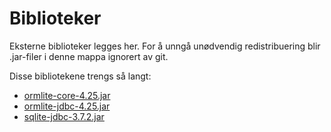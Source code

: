 Biblioteker
===========
Eksterne biblioteker legges her. For å unngå unødvendig redistribuering blir .jar-filer i denne mappa ignorert av git.

Disse bibliotekene trengs så langt:
* [ormlite-core-4.25.jar](http://ormlite.com/releases/4.25/ormlite-core-4.25.jar)
* [ormlite-jdbc-4.25.jar](http://ormlite.com/releases/4.25/ormlite-jdbc-4.25.jar)
* [sqlite-jdbc-3.7.2.jar](http://www.xerial.org/maven/repository/artifact/org/xerial/sqlite-jdbc/3.7.2/sqlite-jdbc-3.7.2.jar)
